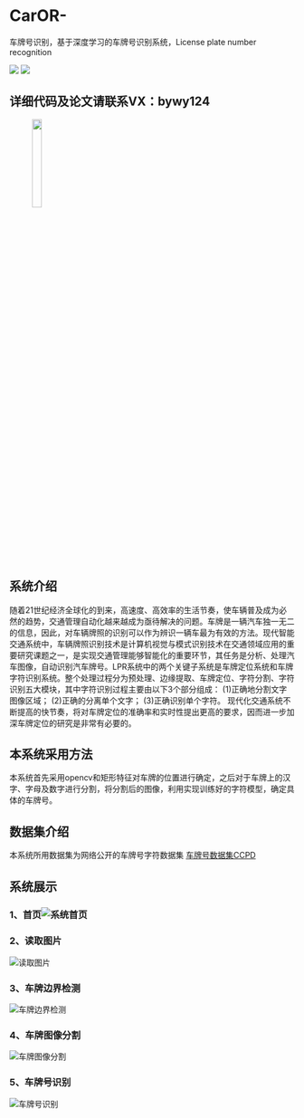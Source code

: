 # CarOR-
车牌号识别，基于深度学习的车牌号识别系统，License plate number recognition

[![](https://img.shields.io/badge/Video-%E6%BC%94%E7%A4%BA-yellow)](https://www.bilibili.com/video/BV1Yq4y1V758/)
[![](https://img.shields.io/badge/author-GXW-green)]()

## 详细代码及论文请联系VX：bywy124
<figure class="half">
    <img src="https://img-blog.csdnimg.cn/e69449c24a074d8bb74574c7b6d56bed.jpg" width="20%" >
</figure>

## 系统介绍
随着21世纪经济全球化的到来，高速度、高效率的生活节奏，使车辆普及成为必然的趋势，交通管理自动化越来越成为亟待解决的问题。车牌是一辆汽车独一无二的信息，因此，对车辆牌照的识别可以作为辨识一辆车最为有效的方法。现代智能交通系统中，车辆牌照识别技术是计算机视觉与模式识别技术在交通领域应用的重要研究课题之一，是实现交通管理能够智能化的重要环节，其任务是分析、处理汽车图像，自动识别汽车牌号。LPR系统中的两个关键子系统是车牌定位系统和车牌字符识别系统。整个处理过程分为预处理、边缘提取、车牌定位、字符分割、字符识别五大模块，其中字符识别过程主要由以下3个部分组成：
(1)正确地分割文字图像区域；
(2)正确的分离单个文字；
(3)正确识别单个字符。
现代化交通系统不断提高的快节奏，将对车牌定位的准确率和实时性提出更高的要求，因而进一步加深车牌定位的研究是非常有必要的。
## 本系统采用方法
本系统首先采用opencv和矩形特征对车牌的位置进行确定，之后对于车牌上的汉字、字母及数字进行分割，将分割后的图像，利用实现训练好的字符模型，确定具体的车牌号。
## 数据集介绍
本系统所用数据集为网络公开的车牌号字符数据集
[车牌号数据集CCPD](https://blog.csdn.net/qq_31261509/article/details/95509572)
## 系统展示
### 1、首页![系统首页](https://img-blog.csdnimg.cn/e9c12d940e7140bdb38e765fa0743369.png?x-oss-process=image/watermark,type_ZHJvaWRzYW5zZmFsbGJhY2s,shadow_50,text_Q1NETiBA6L-Z5Liq5ZCN5a2X5aW96K6w,size_20,color_FFFFFF,t_70,g_se,x_16)
### 2、读取图片
![读取图片](https://img-blog.csdnimg.cn/4123524d76954240a78ddabf132f04e8.png?x-oss-process=image/watermark,type_ZHJvaWRzYW5zZmFsbGJhY2s,shadow_50,text_Q1NETiBA6L-Z5Liq5ZCN5a2X5aW96K6w,size_20,color_FFFFFF,t_70,g_se,x_16)
### 3、车牌边界检测
![车牌边界检测](https://img-blog.csdnimg.cn/c58216a76102474289da2cbc1ad5c391.png?x-oss-process=image/watermark,type_ZHJvaWRzYW5zZmFsbGJhY2s,shadow_50,text_Q1NETiBA6L-Z5Liq5ZCN5a2X5aW96K6w,size_20,color_FFFFFF,t_70,g_se,x_16)
### 4、车牌图像分割
![车牌图像分割](https://img-blog.csdnimg.cn/4d610a0fb39140a48781b6d9f3b5c1b6.png?x-oss-process=image/watermark,type_ZHJvaWRzYW5zZmFsbGJhY2s,shadow_50,text_Q1NETiBA6L-Z5Liq5ZCN5a2X5aW96K6w,size_20,color_FFFFFF,t_70,g_se,x_16)
### 5、车牌号识别
![车牌号识别](https://img-blog.csdnimg.cn/e5f452afc6714f5cbeb7b1d1844732b8.png?x-oss-process=image/watermark,type_ZHJvaWRzYW5zZmFsbGJhY2s,shadow_50,text_Q1NETiBA6L-Z5Liq5ZCN5a2X5aW96K6w,size_20,color_FFFFFF,t_70,g_se,x_16)
